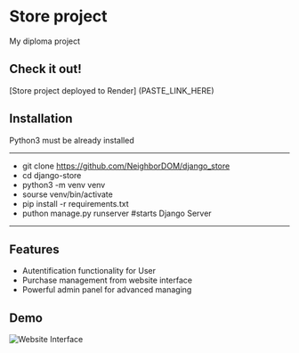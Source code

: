 # Store project

My diploma project

## Check it out!

[Store project deployed to Render] (PASTE_LINK_HERE)

## Installation

Python3 must be already installed

***
* git clone https://github.com/NeighborDOM/django_store
* cd django-store
* python3 -m venv venv
* sourse venv/bin/activate
* pip install -r requirements.txt
* puthon manage.py runserver #starts Django Server
***

## Features

* Autentification functionality for User
* Purchase management from website interface
* Powerful admin panel for advanced managing

## Demo


![Website Interface](media%2Fdemo.jpg)

